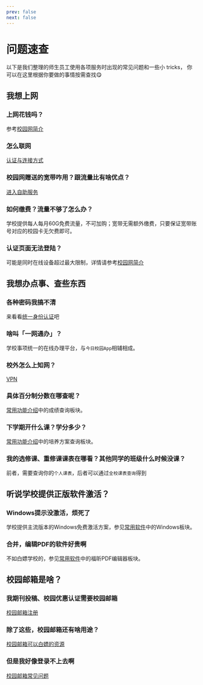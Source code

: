 ```yaml
---
prev: false
next: false
---
```


# 问题速查

以下是我们整理的师生员工使用各项服务时出现的常见问题和一些小 tricks， 你可以在这里根据你要做的事情按需查找😋

## 我想上网

### 上网花钱吗？

参考[校园网简介](../network/#校园网简介)

### 怎么联网

[认证与连接方式](../network/connect.md)

### 校园网赠送的宽带咋用？跟流量比有啥优点？

[进入自助服务](../network/connect.md#进入自助服务)

### 如何缴费？流量不够了怎么办？

学校提供每人每月60G免费流量，不可加购；宽带无需额外缴费，只要保证宽带账号对应的校园卡无欠费即可。

### 认证页面无法登陆？

可能是同时在线设备超过最大限制，详情请参考[校园网简介](../network/#要不要办理校园宽带-校园卡-业务)

## 我想办点事、查些东西

### 各种密码我搞不清

来看看[统一身份认证](../service/#简介)吧

### 啥叫「一网通办」？

学校事项统一的在线办理平台，与`今日校园App`相辅相成。

### 校外怎么上知网？

[VPN](../service/vpn.md)

### 具体百分制分数在哪查呢？

[常用功能介绍](../service/#常用功能介绍)中的成绩查询板块。

### 下学期开什么课？学分多少？

[常用功能介绍](../service/#常用功能介绍)中的培养方案查询板块。

### 我的选修课、重修课课表在哪看？其他同学的班级什么时候没课？

前者，需要查询你的`个人课表`，后者可以通过`全校课表查询`得到

## 听说学校提供正版软件激活？

### Windows提示没激活，烦死了

学校提供主流版本的Windows免费激活方案，参见[常用软件](../ms/#常用软件)中的Windows板块。

### 合并，编辑PDF的软件好贵啊

不如白嫖学校的，参见[常用软件](../ms/#常用软件)中的福昕PDF编辑器板块。

## 校园邮箱是啥？

### 我期刊投稿、校园优惠认证需要校园邮箱

[校园邮箱注册](../mail/#账号申请与管理)

### 除了这些，校园邮箱还有啥用途？

[校园邮箱可以白嫖的资源](../mail/#可以白嫖的工具)

### 但是我好像登录不上去啊

[校园邮箱常见问题](../mail/qa.md)
